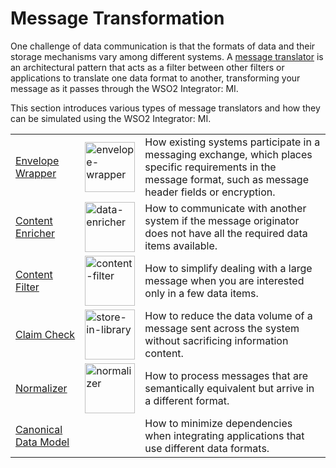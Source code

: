# Message Transformation

One challenge of data communication is that the formats of data and their storage mechanisms vary among different systems. A [message translator]({{base_path}}/learn/enterprise-integration-patterns/messaging-systems/message-translator) is an architectural pattern that acts as a filter between other filters or applications to translate one data format to another, transforming your message as it passes through the WSO2 Integrator: MI.

This section introduces various types of message translators and how they can be simulated using the WSO2 Integrator: MI.

<table>
    <tr>
        <td><a href="{{base_path}}/learn/enterprise-integration-patterns/message-transformation/envelope-wrapper">Envelope Wrapper</a></td>
        <td><a href="{{base_path}}/assets/img/learn/enterprise-integration-patterns/envelope-wrapper.png"><img src="{{base_path}}/assets/img/learn/enterprise-integration-patterns/envelope-wrapper.png" alt="envelope-wrapper" width="80"></a></td>
        <td>How existing systems participate in a messaging exchange, which places specific requirements in the message format, such as message header fields or encryption.</td>
    </tr>
    <tr>
        <td><a href="{{base_path}}/learn/enterprise-integration-patterns/message-transformation/content-enricher">Content Enricher</a></td>
        <td><a href="{{base_path}}/assets/img/learn/enterprise-integration-patterns/data-enricher.png"><img src="{{base_path}}/assets/img/learn/enterprise-integration-patterns/data-enricher.png" alt="data-enricher" width="80"></a></td>
        <td>How to communicate with another system if the message originator does not have all the required data items available.</td>
    </tr>
    <tr>
        <td><a href="{{base_path}}/learn/enterprise-integration-patterns/message-transformation/content-filter">Content Filter</a></td>
        <td><a href="{{base_path}}/assets/img/learn/enterprise-integration-patterns/content-filter.png"><img src="{{base_path}}/assets/img/learn/enterprise-integration-patterns/content-filter.png" alt="content-filter" width="80"></a></td>
        <td>How to simplify dealing with a large message when you are interested only in a few data items.</td>
    </tr>
    <tr>
        <td><a href="{{base_path}}/learn/enterprise-integration-patterns/message-transformation/claim-check">Claim Check</a></td>
        <td><a href="{{base_path}}/assets/img/learn/enterprise-integration-patterns/store-in-library.png"><img src="{{base_path}}/assets/img/learn/enterprise-integration-patterns/store-in-library.png" alt="store-in-library" width="80"></a></td>
        <td>How to reduce the data volume of a message sent across the system without sacrificing information content.</td>
    </tr>
    <tr>
        <td><a href="{{base_path}}/learn/enterprise-integration-patterns/message-transformation/normalizer">Normalizer</a></td>
        <td><a href="{{base_path}}/assets/img/learn/enterprise-integration-patterns/normalizer.png"><img src="{{base_path}}/assets/img/learn/enterprise-integration-patterns/normalizer.png" alt="normalizer" width="80"></a></td>
        <td>How to process messages that are semantically equivalent but arrive in a different format.</td>
    </tr>
    <tr>
        <td><a href="{{base_path}}/learn/enterprise-integration-patterns/message-transformation/canonical-data-model">Canonical Data Model</a></td>
        <td></td>
        <td>How to minimize dependencies when integrating applications that use different data formats.</td>
    </tr>
</table>